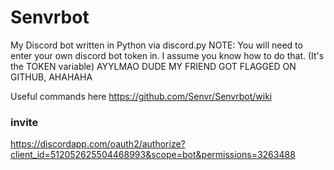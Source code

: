 # <h1>Senvrbot</h1>
My Discord bot written in Python via discord.py
NOTE: You will need to enter your own discord bot token in. I assume you know how to do that. (It's the TOKEN variable)
AYYLMAO DUDE MY FRIEND GOT FLAGGED ON GITHUB, AHAHAHA

Useful commands here
https://github.com/Senvr/Senvrbot/wiki


### invite
https://discordapp.com/oauth2/authorize?client_id=512052625504468993&scope=bot&permissions=3263488


